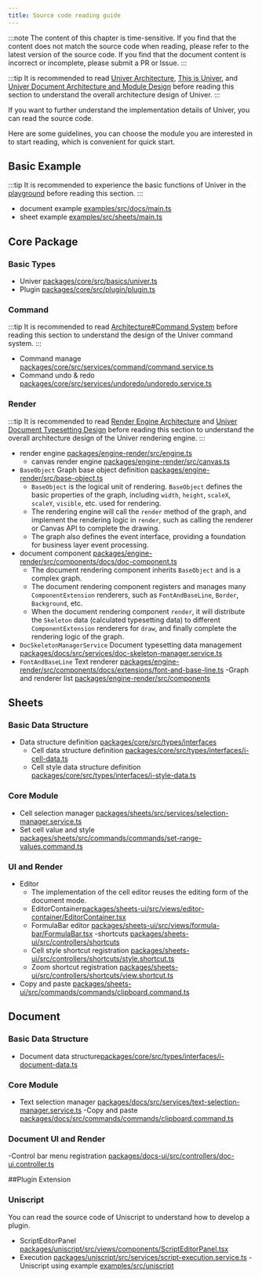 ```yaml
---
title: Source code reading guide
---
```


:::note
The content of this chapter is time-sensitive. If you find that the content does not match the source code when reading, please refer to the latest version of the source code. If you find that the document content is incorrect or incomplete, please submit a PR or Issue.
:::

:::tip
It is recommended to read [Univer Architecture](/guides/architecture/architecture/), [This is Univer](/blog/this-is-univer), and [Univer Document Architecture and Module Design](/blog/univer-doc-architecture) before reading this section to understand the overall architecture design of Univer.
:::

If you want to further understand the implementation details of Univer, you can read the source code.

Here are some guidelines, you can choose the module you are interested in to start reading, which is convenient for quick start.

## Basic Example

:::tip
It is recommended to experience the basic functions of Univer in the [playground](/playground) before reading this section.
:::

- document example [examples/src/docs/main.ts](https://github.com/dream-num/univer/blob/dev/examples/src/docs/main.ts)
- sheet example [examples/src/sheets/main.ts](https://github.com/dream-num/univer/blob/dev/examples/src/sheets/main.ts)

## Core Package

### Basic Types

- Univer [packages/core/src/basics/univer.ts](https://github.com/dream-num/univer/blob/dev/packages/core/src/basics/univer.ts)
- Plugin [packages/core/src/plugin/plugin.ts](https://github.com/dream-num/univer/blob/dev/packages/core/src/plugin/plugin.ts)

### Command

:::tip
It is recommended to read [Architecture#Command System](/guides/architecture/architecture/#command-system) before reading this section to understand the design of the Univer command system.
:::

- Command manage [packages/core/src/services/command/command.service.ts](https://github.com/dream-num/univer/blob/dev/packages/core/src/services/command/command.service.ts)
- Command undo & redo [packages/core/src/services/undoredo/undoredo.service.ts](https://github.com/github/dream-num/univer/blob/dev/packages/core/src/services/undoredo/undoredo.service.ts)

### Render

:::tip
It is recommended to read [Render Engine Architecture](/guides/architecture/renderer/) and [Univer Document Typesetting Design](/blog/doc-typesetting-design) before reading this section to understand the overall architecture design of the Univer rendering engine.
:::

- render engine [packages/engine-render/src/engine.ts](https://github.com/dream-num/univer/blob/dev/packages/engine-render/src/engine.ts)
  - canvas render engine [packages/engine-render/src/canvas.ts](https://github.com/dream-num/univer/blob/dev/packages/engine-render/src/canvas.ts)
- `BaseObject` Graph base object definition [packages/engine-render/src/base-object.ts](https://github.com/dream-num/univer/blob/dev/packages/engine-render/src/base-object.ts)
  - `BaseObject` is the logical unit of rendering. `BaseObject` defines the basic properties of the graph, including `width`, `height`, `scaleX`, `scaleY`, `visible`, etc. used for rendering.
  - The rendering engine will call the `render` method of the graph, and implement the rendering logic in `render`, such as calling the renderer or Canvas API to complete the drawing.
  - The graph also defines the event interface, providing a foundation for business layer event processing.
- document component [packages/engine-render/src/components/docs/doc-component.ts](https://github.com/dream-num/univer/blob/dev/packages/engine-render/src/components/docs/doc-component.ts)
  - The document rendering component inherits `BaseObject` and is a complex graph.
  - The document rendering component registers and manages many `ComponentExtension` renderers, such as `FontAndBaseLine`, `Border`, `Background`, etc.
  - When the document rendering component `render`, it will distribute the `Skeleton` data (calculated typesetting data) to different `ComponentExtension` renderers for `draw`, and finally complete the rendering logic of the graph.
- `DocSkeletonManagerService` Document typesetting data management [packages/docs/src/services/doc-skeleton-manager.service.ts](https://github.com/dream-num/univer/blob/dev/packages/docs/src/services/doc-skeleton-manager.service.ts)
- `FontAndBaseLine` Text renderer [packages/engine-render/src/components/docs/extensions/font-and-base-line.ts](https://github.com/dream-num/univer/blob/dev/packages/engine-render/src/components/docs/extensions/font-and-base-line.ts)
  -Graph and renderer list [packages/engine-render/src/components](https://github.com/dream-num/univer/blob/dev/packages/engine-render/src/components)

## Sheets

### Basic Data Structure

- Data structure definition [packages/core/src/types/interfaces](https://github.com/dream-num/univer/blob/dev/packages/core/src/types/interfaces)
  - Cell data structure definition [packages/core/src/types/interfaces/i-cell-data.ts](https://github.com/dream-num/univer/blob/dev/packages/core/src/types/interfaces/i-cell-data.ts)
  - Cell style data structure definition [packages/core/src/types/interfaces/i-style-data.ts](https://github.com/dream-num/univer/blob/dev/packages/core/src/types/interfaces/i-style-data.ts)

### Core Module

- Cell selection manager [packages/sheets/src/services/selection-manager.service.ts](https://github.com/dream-num/univer/blob/dev/packages/sheets/src/services/selection-manager.service.ts)
- Set cell value and style [packages/sheets/src/commands/commands/set-range-values.command.ts](https://github.com/dream-num/univer/blob/dev/packages/sheets/src/commands/commands/set-range-values.command.ts)

### UI and Render

- Editor
  - The implementation of the cell editor reuses the editing form of the document mode.
  - EditorContainer[packages/sheets-ui/src/views/editor-container/EditorContainer.tsx](https://github.com/dream-num/univer/blob/dev/packages/sheets-ui/src/views/editor-container/EditorContainer.tsx)
  - FormulaBar editor [packages/sheets-ui/src/views/formula-bar/FormulaBar.tsx](https://github.com/dream-num/univer/blob/dev/packages/sheets-ui/src/views/formula-bar/FormulaBar.tsx)
    -shortcuts [packages/sheets-ui/src/controllers/shortcuts](https://github.com/dream-num/univer/tree/dev/packages/sheets-ui/src/controllers/shortcuts)
  - Cell style shortcut registration [packages/sheets-ui/src/controllers/shortcuts/style.shortcut.ts](https://github.com/dream-num/univer/blob/dev/packages/sheets-ui/src/controllers/shortcuts/style.shortcut.ts)
  - Zoom shortcut registration [packages/sheets-ui/src/controllers/shortcuts/view.shortcut.ts](https://github.com/dream-num/univer/blob/dev/packages/sheets-ui/src/controllers/shortcuts/view.shortcut.ts)
- Copy and paste [packages/sheets-ui/src/commands/commands/clipboard.command.ts](https://github.com/dream-num/univer/blob/dev/packages/sheets-ui/src/commands/commands/clipboard.command.ts)

## Document

### Basic Data Structure

- Document data structure[packages/core/src/types/interfaces/i-document-data.ts](https://github.com/dream-num/univer/blob/dev/packages/core/src/types/interfaces/i-document-data.ts)

### Core Module

- Text selection manager [packages/docs/src/services/text-selection-manager.service.ts](https://github.com/dream-num/univer/blob/dev/packages/docs/src/services/text-selection-manager.service.ts)
  -Copy and paste [packages/docs/src/commands/commands/clipboard.command.ts](https://github.com/dream-num/univer/blob/dev/packages/docs/src/commands/commands/clipboard.command.ts)

### Document UI and Render

-Control bar menu registration [packages/docs-ui/src/controllers/doc-ui.controller.ts](https://github.com/dream-num/univer/blob/dev/packages/docs-ui/src/controllers/doc-ui.controller.ts)

##Plugin Extension

### Uniscript

You can read the source code of Uniscript to understand how to develop a plugin.

- ScriptEditorPanel [packages/uniscript/src/views/components/ScriptEditorPanel.tsx](https://github.com/dream-num/univer/blob/dev/packages/uniscript/src/views/components/ScriptEditorPanel.tsx)
- Execution [packages/uniscript/src/services/script-execution.service.ts](https://github.com/dream-num/univer/blob/dev/packages/uniscript/src/services/script-execution.service.ts)
  -Uniscript using example [examples/src/uniscript](https://github.com/dream-num/univer/tree/dev/examples/src/uniscript)
